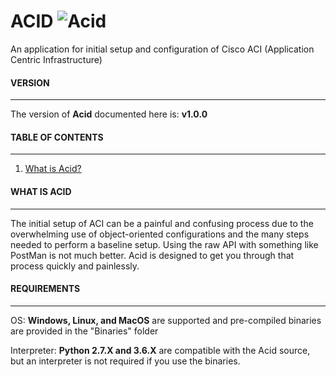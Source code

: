 # ACID	![Acid][logo]
An application for initial setup and configuration of Cisco ACI (Application Centric Infrastructure)


####   VERSION   ####
-----------------------------------------
The version of **Acid** documented here is: **v1.0.0**




####   TABLE OF CONTENTS   ####
-----------------------------------------
1. [What is Acid?](#what-is-acid)




####   WHAT IS ACID   ####
-----------------------------------------
The initial setup of ACI can be a painful and confusing process due to the overwhelming use of object-oriented configurations and the many steps needed to perform a baseline setup. Using the raw API with something like PostMan is not much better. Acid is designed to get you through that process quickly and painlessly.



####   REQUIREMENTS   ####
--------------------------------------

OS:			**Windows, Linux, and MacOS** are supported and pre-compiled binaries are provided in the "Binaries" folder

Interpreter:		**Python 2.7.X and 3.6.X** are compatible with the Acid source, but an interpreter is not required if you use the binaries.



[logo]: http://www.packetsar.com/wp-content/uploads/acid-logo-tiny-100.png